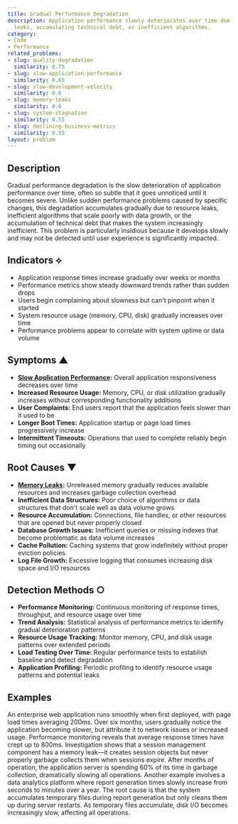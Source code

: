 ```yaml
---
title: Gradual Performance Degradation
description: Application performance slowly deteriorates over time due to resource
  leaks, accumulating technical debt, or inefficient algorithms.
category:
- Code
- Performance
related_problems:
- slug: quality-degradation
  similarity: 0.75
- slug: slow-application-performance
  similarity: 0.65
- slug: slow-development-velocity
  similarity: 0.6
- slug: memory-leaks
  similarity: 0.6
- slug: system-stagnation
  similarity: 0.55
- slug: declining-business-metrics
  similarity: 0.55
layout: problem
---
```


## Description

Gradual performance degradation is the slow deterioration of application performance over time, often so subtle that it goes unnoticed until it becomes severe. Unlike sudden performance problems caused by specific changes, this degradation accumulates gradually due to resource leaks, inefficient algorithms that scale poorly with data growth, or the accumulation of technical debt that makes the system increasingly inefficient. This problem is particularly insidious because it develops slowly and may not be detected until user experience is significantly impacted.

## Indicators ⟡
- Application response times increase gradually over weeks or months
- Performance metrics show steady downward trends rather than sudden drops
- Users begin complaining about slowness but can't pinpoint when it started
- System resource usage (memory, CPU, disk) gradually increases over time
- Performance problems appear to correlate with system uptime or data volume

## Symptoms ▲
- **[Slow Application Performance](slow-application-performance.md):** Overall application responsiveness decreases over time
- **Increased Resource Usage:** Memory, CPU, or disk utilization gradually increases without corresponding functionality additions
- **User Complaints:** End users report that the application feels slower than it used to be
- **Longer Boot Times:** Application startup or page load times progressively increase
- **Intermittent Timeouts:** Operations that used to complete reliably begin timing out occasionally

## Root Causes ▼
- **[Memory Leaks](memory-leaks.md):** Unreleased memory gradually reduces available resources and increases garbage collection overhead
- **Inefficient Data Structures:** Poor choice of algorithms or data structures that don't scale well as data volume grows
- **Resource Accumulation:** Connections, file handles, or other resources that are opened but never properly closed
- **Database Growth Issues:** Inefficient queries or missing indexes that become problematic as data volume increases
- **Cache Pollution:** Caching systems that grow indefinitely without proper eviction policies
- **Log File Growth:** Excessive logging that consumes increasing disk space and I/O resources

## Detection Methods ○
- **Performance Monitoring:** Continuous monitoring of response times, throughput, and resource usage over time
- **Trend Analysis:** Statistical analysis of performance metrics to identify gradual deterioration patterns
- **Resource Usage Tracking:** Monitor memory, CPU, and disk usage patterns over extended periods
- **Load Testing Over Time:** Regular performance tests to establish baseline and detect degradation
- **Application Profiling:** Periodic profiling to identify resource usage patterns and potential leaks

## Examples

An enterprise web application runs smoothly when first deployed, with page load times averaging 200ms. Over six months, users gradually notice the application becoming slower, but attribute it to network issues or increased usage. Performance monitoring reveals that average response times have crept up to 800ms. Investigation shows that a session management component has a memory leak—it creates session objects but never properly garbage collects them when sessions expire. After months of operation, the application server is spending 60% of its time in garbage collection, dramatically slowing all operations. Another example involves a data analytics platform where report generation times slowly increase from seconds to minutes over a year. The root cause is that the system accumulates temporary files during report generation but only cleans them up during server restarts. As temporary files accumulate, disk I/O becomes increasingly slow, affecting all operations.